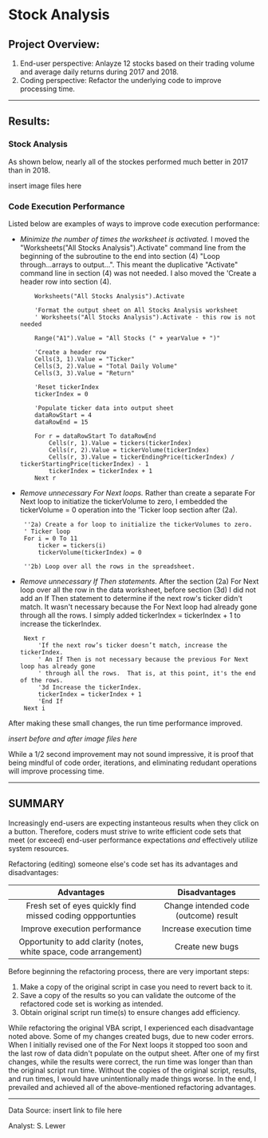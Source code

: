 # **Stock Analysis**
## **Project Overview:**
1. End-user perspective: Anlayze 12 stocks based on their trading volume and average daily returns during 2017 and 2018.
1. Coding perspective: Refactor the underlying code to improve processing time.
___
## **Results:**
### **Stock Analysis**
As shown below, nearly all of the stockes performed much better in 2017 than in 2018. 
 
 insert image files here

### **Code Execution Performance**

Listed below are examples of ways to improve code execution performance:
* *Minimize the number of times the worksheet is activated.*  I moved the "Worksheets("All Stocks Analysis").Activate" command line from the beginning of the subroutine to the end into section (4) "Loop through...arrays to output...". This meant the duplicative "Activate" command line in section (4) was not needed.  I also moved the 'Create a header row into section (4).
    ``` 
        Worksheets("All Stocks Analysis").Activate
        
        'Format the output sheet on All Stocks Analysis worksheet
        ' Worksheets("All Stocks Analysis").Activate - this row is not needed
        
        Range("A1").Value = "All Stocks (" + yearValue + ")"
        
        'Create a header row
        Cells(3, 1).Value = "Ticker"
        Cells(3, 2).Value = "Total Daily Volume"
        Cells(3, 3).Value = "Return"
        
        'Reset tickerIndex
        tickerIndex = 0
        
        'Populate ticker data into output sheet
        dataRowStart = 4
        dataRowEnd = 15
        
        For r = dataRowStart To dataRowEnd
            Cells(r, 1).Value = tickers(tickerIndex)
            Cells(r, 2).Value = tickerVolume(tickerIndex)
            Cells(r, 3).Value = tickerEndingPrice(tickerIndex) / tickerStartingPrice(tickerIndex) - 1
            tickerIndex = tickerIndex + 1
        Next r 
 * *Remove unnecessary For Next loops.*  Rather than create a separate For Next loop to initiatize the tickerVolume to zero, I embedded the tickerVolume = 0 operation into the 'Ticker loop section after (2a).
   
        ''2a) Create a for loop to initialize the tickerVolumes to zero.
        ' Ticker loop
        For i = 0 To 11
            ticker = tickers(i)
            tickerVolume(tickerIndex) = 0
        
        ''2b) Loop over all the rows in the spreadsheet.
 * *Remove unnecessary If Then statements.*  After the section (2a) For Next loop over all the row in the data worksheet, before section (3d) I did not add an If Then statement to determine if the next row's ticker didn't match.  It wasn't necessary because the For Next loop had already gone through all the rows.  I simply added tickerIndex = tickerIndex + 1 to increase the tickerIndex.

        Next r
            'If the next row’s ticker doesn’t match, increase the tickerIndex.
            ' An If Then is not necessary because the previous For Next loop has already gone
            ' through all the rows.  That is, at this point, it's the end of the rows.
            '3d Increase the tickerIndex.
            tickerIndex = tickerIndex + 1
            'End If
        Next i
After making these small changes, the run time performance improved. 

*insert before and after image files here*

While a 1/2 second improvement may not sound impressive, it is proof that being mindful of code order, iterations, and eliminating redudant operations will improve processing time.

___
## SUMMARY
Increasingly end-users are expecting instanteous results when they click on a button. Therefore, coders must strive to write efficient code sets that meet (or exceed) end-user performance expectations *and* effectively utilize system resources.

Refactoring (editing) someone else's code set has its advantages and disadvantages:

|Advantages | Disadvantages|
|:---:|:---:|
|Fresh set of eyes quickly find missed coding oppportunties |Change intended code (outcome) result
|Improve execution performance|Increase execution time|
|Opportunity to add clarity (notes, white space, code arrangement)|Create new bugs 

Before beginning the refactoring process, there are very important steps: 
1. Make a copy of the original script in case you need to revert back to it. 
1. Save a copy of the results so you can validate the outcome of the refactored code set is working as intended. 
1. Obtain original script run time(s) to ensure changes add efficiency. 

While refactoring the original VBA script, I experienced each disadvantage noted above. Some of my changes created bugs, due to new coder errors.  When I initially revised one of the For Next loops it stopped too soon and the last row of data didn't populate on the output sheet. After one of my first changes, while the results were correct, the run time was longer than than the original script run time.  Without the copies of the original script, results, and run times, I would have unintentionally made things worse.  In the end, I prevailed and achieved all of the above-mentioned refactoring advantages.
___
Data Source: insert link to file here

Analyst: S. Lewer